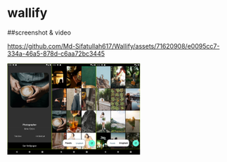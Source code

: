 # wallify
##screenshot & video

https://github.com/Md-Sifatullah617/Wallify/assets/71620908/e0095cc7-334a-46a5-878d-c6aa72bc3445


<div style="display: flex;  flex-wrap: wrap;">
  <img src="Screenshot_1696503183.png" alt="Screenshot 1" style="width: 20%;">
  <img src="Screenshot_1696503124.png" alt="Screenshot 2" style="width: 20%;">
   <img src="Screenshot_1696503138.png" alt="Screenshot 3" style="width: 20%;">
  </div>

